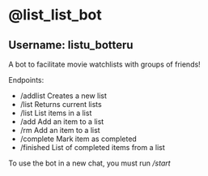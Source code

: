 # @list_list_bot
## Username: listu_botteru

A bot to facilitate movie watchlists with groups of friends!

Endpoints:  
* /addlist  <list>          Creates a new list
* /list                     Returns current lists
* /list     <list>          List items in a list
* /add      <list> <item>   Add an item to a list
* /rm       <list> <item>   Add an item to a list
* /complete <list> <item>   Mark item as completed
* /finished <list>          List of completed items from a list

To use the bot in a new chat, you must run _/start_
